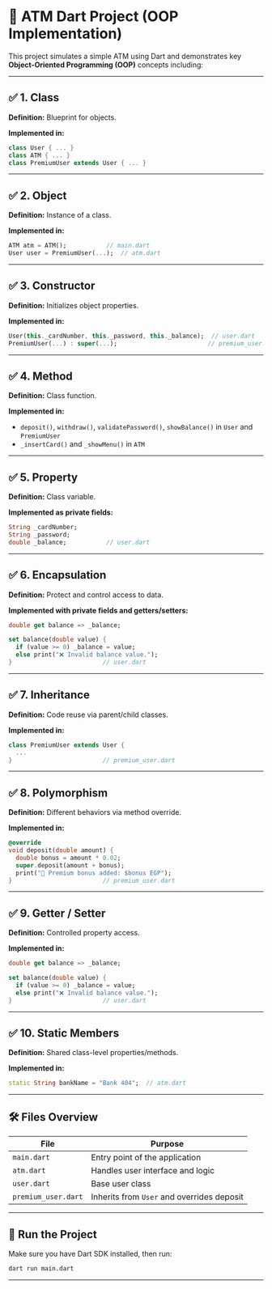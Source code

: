 # 🏧 ATM Dart Project (OOP Implementation)

This project simulates a simple ATM using Dart and demonstrates key **Object-Oriented Programming (OOP)** concepts including:

---

## ✅ 1. Class
**Definition:** Blueprint for objects.

**Implemented in:**
```dart
class User { ... }
class ATM { ... }
class PremiumUser extends User { ... }
```

---

## ✅ 2. Object
**Definition:** Instance of a class.

**Implemented in:**
```dart
ATM atm = ATM();           // main.dart
User user = PremiumUser(...);  // atm.dart
```

---

## ✅ 3. Constructor
**Definition:** Initializes object properties.

**Implemented in:**
```dart
User(this._cardNumber, this._password, this._balance);  // user.dart
PremiumUser(...) : super(...);                         // premium_user.dart
```

---

## ✅ 4. Method
**Definition:** Class function.

**Implemented in:**
- `deposit()`, `withdraw()`, `validatePassword()`, `showBalance()` in `User` and `PremiumUser`
- `_insertCard()` and `_showMenu()` in `ATM`

---

## ✅ 5. Property
**Definition:** Class variable.

**Implemented as private fields:**
```dart
String _cardNumber;
String _password;
double _balance;           // user.dart
```

---

## ✅ 6. Encapsulation
**Definition:** Protect and control access to data.

**Implemented with private fields and getters/setters:**
```dart
double get balance => _balance;

set balance(double value) {
  if (value >= 0) _balance = value;
  else print("❌ Invalid balance value.");
}                         // user.dart
```

---

## ✅ 7. Inheritance
**Definition:** Code reuse via parent/child classes.

**Implemented in:**
```dart
class PremiumUser extends User {
  ...
}                         // premium_user.dart
```

---

## ✅ 8. Polymorphism
**Definition:** Different behaviors via method override.

**Implemented in:**
```dart
@override
void deposit(double amount) {
  double bonus = amount * 0.02;
  super.deposit(amount + bonus);
  print("💎 Premium bonus added: $bonus EGP");
}                         // premium_user.dart
```

---

## ✅ 9. Getter / Setter
**Definition:** Controlled property access.

**Implemented in:**
```dart
double get balance => _balance;

set balance(double value) {
  if (value >= 0) _balance = value;
  else print("❌ Invalid balance value.");
}                         // user.dart
```

---

## ✅ 10. Static Members
**Definition:** Shared class-level properties/methods.

**Implemented in:**
```dart
static String bankName = "Bank 404";  // atm.dart
```

---

## 🛠 Files Overview

| File             | Purpose                          |
|------------------|----------------------------------|
| `main.dart`       | Entry point of the application   |
| `atm.dart`        | Handles user interface and logic |
| `user.dart`       | Base user class                  |
| `premium_user.dart` | Inherits from `User` and overrides deposit |

---

## 📌 Run the Project

Make sure you have Dart SDK installed, then run:

```bash
dart run main.dart
```

---
